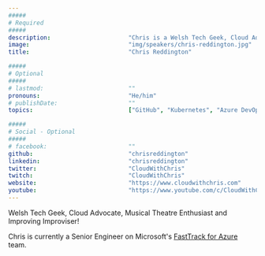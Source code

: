 ```yaml
---
#####
# Required
#####
description:                      "Chris is a Welsh Tech Geek, Cloud Advocate, Musical Theatre Enthusiast and Improving Improviser! He is  currently a Senior Engineer on Microsoft's FastTrack for Azure team."
image:                            "img/speakers/chris-reddington.jpg"
title:                            "Chris Reddington"

#####
# Optional
#####
# lastmod:                        ""
pronouns:                         "He/him"
# publishDate:                    ""
topics:                           ["GitHub", "Kubernetes", "Azure DevOps"]

#####
# Social - Optional
#####
# facebook:                       ""
github:                           "chrisreddington"
linkedin:                         "chrisreddington"
twitter:                          "CloudWithChris"
twitch:                           "CloudWithChris"
website:                          "https://www.cloudwithchris.com"
youtube:                          "https://www.youtube.com/c/CloudWithChris"
---
```

Welsh Tech Geek, Cloud Advocate, Musical Theatre Enthusiast and Improving Improviser!

Chris is currently a Senior Engineer on Microsoft's [FastTrack for Azure](https://azure.microsoft.com/en-gb/programs/azure-fasttrack/) team.
